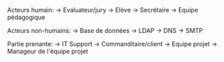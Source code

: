 Acteurs humain:
-> Evaluateur/jury
-> Elève
-> Secrétaire 
-> Equipe pédagogique

Acteurs non-humains:
-> Base de données
-> LDAP
-> DNS
-> SMTP

Partie prenante:
-> IT Support
-> Commanditaire/client
-> Equipe projet
-> Manageur de l'équipe projet
